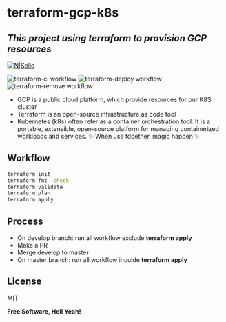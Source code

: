 # terraform-gcp-k8s
## _This project using terraform to provision GCP resources_

[![N|Solid](https://upload.wikimedia.org/wikipedia/commons/thumb/0/04/Terraform_Logo.svg/1280px-Terraform_Logo.svg.png)](https://www.terraform.io/)

![terraform-ci workflow](https://github.com/lhoangphuong/terraform-gcp-k8s/actions/workflows/terraform-ci.yml/badge.svg)
![terraform-deploy workflow](https://github.com/lhoangphuong/terraform-gcp-k8s/actions/workflows/terraform-deploy.yml/badge.svg)
![terraform-remove workflow](https://github.com/lhoangphuong/terraform-gcp-k8s/actions/workflows/terraform-remove.yml/badge.svg)

- GCP is a public cloud platform, which provide resources for our K8S cluster
- Terraform is an open-source infrastructure as code tool
- Kubernetes (k8s) often refer as a container orchestration tool. It is a portable, extensible, open-source platform for managing containerized workloads and services. 
✨ When use tdoether, magic happen ✨

## Workflow
```sh
terraform init
terraform fmt -check
terraform validate
terraform plan
terraform apply
```

## Process
- On develop branch: run all workflow exclude **terraform apply**
- Make a PR
- Merge develop to master
- On master branch: run all workflow inculde **terraform apply**


## License

MIT

**Free Software, Hell Yeah!**

[//]: # (These are reference links used in the body of this note and get stripped out when the markdown processor does its job. There is no need to format nicely because it shouldn't be seen. Thanks SO - http://stackoverflow.com/questions/4823468/store-comments-in-markdown-syntax)

   [dill]: <https://github.com/joemccann/dillinger>
   [git-repo-url]: <https://github.com/joemccann/dillinger.git>
   [john gruber]: <http://daringfireball.net>
   [df1]: <http://daringfireball.net/projects/markdown/>
   [markdown-it]: <https://github.com/markdown-it/markdown-it>
   [Ace Editor]: <http://ace.ajax.org>
   [node.js]: <http://nodejs.org>
   [Twitter Bootstrap]: <http://twitter.github.com/bootstrap/>
   [jQuery]: <http://jquery.com>
   [@tjholowaychuk]: <http://twitter.com/tjholowaychuk>
   [express]: <http://expressjs.com>
   [AngularJS]: <http://angularjs.org>
   [Gulp]: <http://gulpjs.com>

   [PlDb]: <https://github.com/joemccann/dillinger/tree/master/plugins/dropbox/README.md>
   [PlGh]: <https://github.com/joemccann/dillinger/tree/master/plugins/github/README.md>
   [PlGd]: <https://github.com/joemccann/dillinger/tree/master/plugins/googledrive/README.md>
   [PlOd]: <https://github.com/joemccann/dillinger/tree/master/plugins/onedrive/README.md>
   [PlMe]: <https://github.com/joemccann/dillinger/tree/master/plugins/medium/README.md>
   [PlGa]: <https://github.com/RahulHP/dillinger/blob/master/plugins/googleanalytics/README.md>
